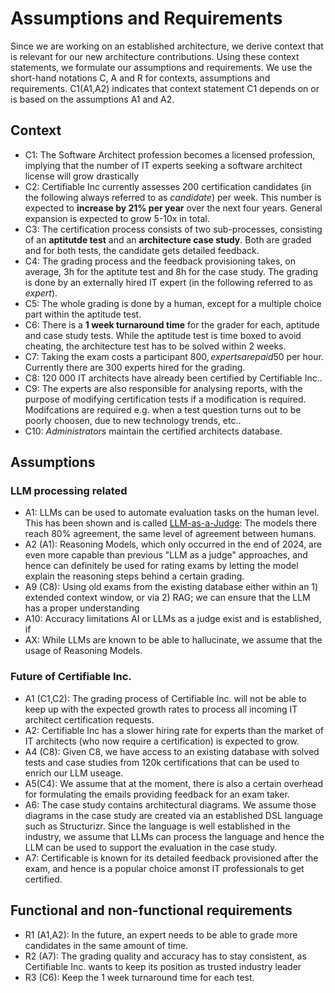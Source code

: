 # Assumptions and Requirements
Since we are working on an established architecture, we derive context that is relevant for our new architecture contributions. Using these context statements, we formulate our assumptions and requirements. We use the short-hand notations C, A and R for contexts, assumptions and requirements. C1(A1,A2) indicates that context statement C1 depends on or is based on the assumptions A1 and A2.

## Context
- C1: The Software Architect profession becomes a licensed profession, implying that the number of IT experts seeking a software architect license will grow drastically
- C2: Certifiable Inc currently assesses 200 certification candidates (in the following always referred to as _candidate_) per week. This number is expected to **increase by 21% per year** over the next four years. General expansion is expected to grow 5-10x in total.
- C3: The certification process consists of two sub-processes, consisting of an **aptitutde test** and an **architecture case study**. Both are graded and for both tests, the candidate gets detailed feedback.
- C4: The grading process and the feedback provisioning takes, on average, 3h for the aptitute test and 8h for the case study. The grading is done by an externally hired IT expert (in the following referred to as _expert_).
- C5: The whole grading is done by a human, except for a multiple choice part within the aptitude test.
- C6: There is a **1 week turnaround time** for the grader for each, aptitude and case study tests. While the aptitude test is time boxed to avoid cheating, the architecture test has to be solved within 2 weeks.
- C7: Taking the exam costs a participant 800$, experts are paid 50$ per hour. Currently there are 300 experts hired for the grading.
- C8: 120 000 IT architects have already been certified by Certifiable Inc..
- C9: The experts are also responsible for analysing reports, with the purpose of modifying certification tests if a modification is required. Modifcations are required e.g. when a test question turns out to be poorly choosen, due to new technology trends, etc..
- C10: _Administrators_ maintain the certified architects database.

## Assumptions
### LLM processing related
- A1: LLMs can be used to automate evaluation tasks on the human level. This has been shown and is called [LLM-as-a-Judge](https://arxiv.org/abs/2306.05685): The models there reach 80% agreement, the same level of agreement between humans.
- A2 (A1): Reasoning Models, which only occurred in the end of 2024, are even more capable than previous "LLM as a judge" approaches, and hence can definitely be used for rating exams by letting the model explain the reasoning steps behind a certain grading.
- A9 (C8): Using old exams from the existing database either within an 1) extended context window, or via 2) RAG; we can ensure that the LLM has a proper understanding
- A10: Accuracy limitations AI or LLMs as a judge exist and is established, if 
- AX: While LLMs are known to be able to hallucinate, we assume that the usage of Reasoning Models.

### Future of Certifiable Inc.
- A1 (C1,C2): The grading process of Certifiable Inc. will not be able to keep up with the expected growth rates to process all incoming IT architect certification requests.
- A2: Certifiable Inc has a slower hiring rate for experts than the market of IT architects (who now require a certification) is expected to grow.
- A4 (C8): Given C8, we have access to an existing database with solved tests and case studies from 120k certifications that can be used to enrich our LLM useage.
- A5(C4): We assume that at the moment, there is also a certain overhead for formulating the emails providing feedback for an exam taker.
- A6: The case study contains architectural diagrams. We assume those diagrams in the case study are created via an established DSL language such as Structurizr. Since the language is well established in the industry, we assume that LLMs can process the language and hence the LLM can be used to support the evaluation in the case study.
- A7: Certificable is known for its detailed feedback provisioned after the exam, and hence is a popular choice amonst IT professionals to get certified.


## Functional and non-functional requirements
- R1 (A1,A2): In the future, an expert needs to be able to grade more candidates in the same amount of time.
- R2 (A7): The grading quality and accuracy has to stay consistent, as Certifiable Inc. wants to keep its position as trusted industry leader
- R3 (C6): Keep the 1 week turnaround time for each test.

